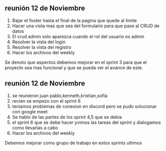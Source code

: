 <section>
<h2> reunión 12 de Noviembre  </h2>
<ol> 
    <li> Bajar el footer hasta el final de la pagina que quede al limite</li>
    <li> Hacer una vista mas que sea del formulario para que pase al CRUD de datos</li>
    <li> El crud admin solo aparezca cuando el rol del usuario es admin</li>
    <li> Resolver la vista del login</li>
    <li> Resolver la vista  del registro </li>
    <li> Hacer los archivos del weekly</li>
</ol>
    <p>
    Se denoto que aspectos debemos mejorar en el sprint 3 para que el proyecto sea mas funcional y que se pueda ver el avance de este.
    </p>

</section>

<section>
<h2> reunión 12 de Noviembre  </h2>
<ol> 
    <li> se reunieron juan pablo,kenneth,kristian,sofia</li>
    <li> recien se empezo con el sprint 6</li>
    <li> teniamos problemas de conexion en discord pero se pudo solucionar con google meet</li>
    <li> Se hablo de las partes de los sprint 4,5 que se debia</li>
    <li> el sprint 6 que se debe hacer yvimos las tareas del sprint y dialogamos como llevarlas a cabo </li>
    <li> Hacer los archivos del weekly</li>
</ol>
    <p>
   Debemos mejorar como grupo de trabajo en estos sprints ultimos   
    </p>

</section>
